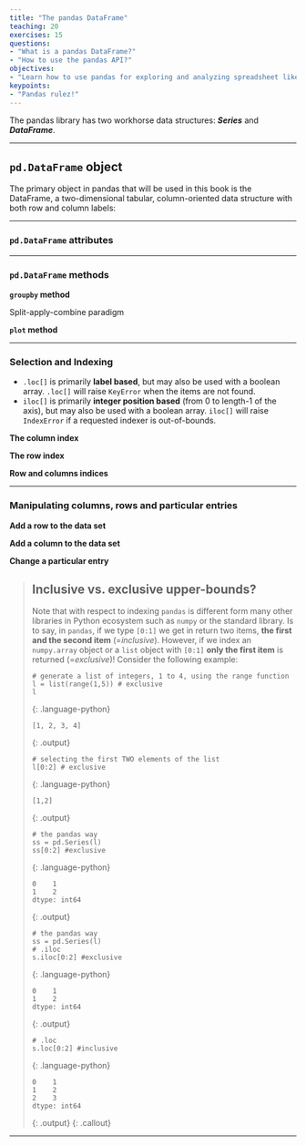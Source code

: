 ```yaml
---
title: "The pandas DataFrame"
teaching: 20
exercises: 15
questions:
- "What is a pandas DataFrame?"
- "How to use the pandas API?"
objectives:
- "Learn how to use pandas for exploring and analyzing spreadsheet like data sets."
keypoints:
- "Pandas rulez!"
---
```


The pandas library has two workhorse data structures: __*Series*__ and __*DataFrame*__.

***

## `pd.DataFrame` object


The primary object in pandas that will be used in this book is the DataFrame, a two-dimensional
tabular, column-oriented data structure with both row and column labels:

***

### `pd.DataFrame` attributes



***

### `pd.DataFrame` methods




**`groupby` method**

Split-apply-combine paradigm

**`plot` method**

***

### Selection and Indexing


* `.loc[]` is primarily **label based**, but may also be used with a boolean array. `.loc[]` will raise `KeyError` when the items are not found.   
* `iloc[]` is primarily **integer position based** (from 0 to length-1 of the axis), but may also be used with a boolean array. `iloc[]` will raise `IndexError` if a requested indexer is out-of-bounds.



**The column index**

**The row index**

**Row and columns indices**

***
### Manipulating columns, rows and particular entries

**Add a row to the data set**

**Add a column to the data set**

**Change a particular entry**





> ## Inclusive vs. exclusive upper-bounds?
>
> Note that with respect to indexing `pandas` is different form many other libraries in Python ecosystem such as `numpy` or the standard library. Is to say, in `pandas`, if we type `[0:1]` we get in return two items, **the first and the second item** (=*inclusive*). 
However, if we index an `numpy.array` object or a `list` object with `[0:1]` **only the first item** is returned (=*exclusive*)! 
Consider the following example:   
>~~~
> # generate a list of integers, 1 to 4, using the range function
>l = list(range(1,5)) # exclusive
>l
>~~~
>{: .language-python}
>~~~
>[1, 2, 3, 4]
>~~~
>{: .output}
>~~~
> # selecting the first TWO elements of the list
>l[0:2] # exclusive
>~~~
>{: .language-python}
>~~~
>[1,2]
>~~~
>{: .output}
> ~~~
># the pandas way 
>ss = pd.Series(l) 
>ss[0:2] #exclusive
>~~~
>{: .language-python}
>~~~
>0    1
>1    2
>dtype: int64
>~~~
>{: .output}
> ~~~
># the pandas way 
>ss = pd.Series(l) 
># .iloc
>s.iloc[0:2] #exclusive
>~~~
>{: .language-python}
>~~~
>0    1
>1    2
>dtype: int64
>~~~
>{: .output}
>~~~
># .loc
>s.loc[0:2] #inclusive
>~~~
>{: .language-python}
>~~~
>0    1
>1    2
>2    3
>dtype: int64
>~~~
>{: .output}
{: .callout}

***